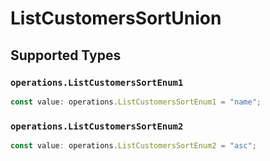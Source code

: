 # ListCustomersSortUnion


## Supported Types

### `operations.ListCustomersSortEnum1`

```typescript
const value: operations.ListCustomersSortEnum1 = "name";
```

### `operations.ListCustomersSortEnum2`

```typescript
const value: operations.ListCustomersSortEnum2 = "asc";
```

